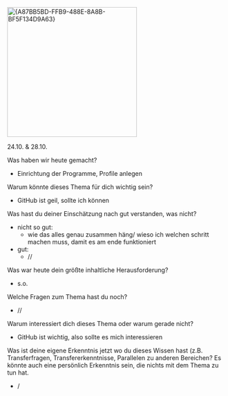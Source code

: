 <img width="300" alt="{A87BB5BD-FFB9-488E-8A8B-BF5F134D9A63}" src="https://github.com/user-attachments/assets/80548b5a-3ef7-4ffd-9207-f76d9aec9856">

24.10. & 28.10.

Was haben wir heute gemacht?
- Einrichtung der Programme, Profile anlegen

Warum könnte dieses Thema für dich wichtig sein?
- GitHub ist geil, sollte ich können

Was hast du deiner Einschätzung nach gut verstanden, was nicht?
- nicht so gut:
  - wie das alles genau zusammen häng/ wieso ich welchen schritt machen muss, damit es am ende funktioniert
- gut:
  - //

Was war heute dein größte inhaltliche Herausforderung?
- s.o.

Welche Fragen zum Thema hast du noch?
- //

Warum interessiert dich dieses Thema oder warum gerade nicht?
- GitHub ist wichtig, also sollte es mich interessieren

Was ist deine eigene Erkenntnis jetzt wo du dieses Wissen hast (z.B. Transferfragen, Transfererkenntnisse, Parallelen zu anderen Bereichen? Es könnte auch eine persönlich Erkenntnis sein, die nichts mit dem Thema zu tun hat.
- /
